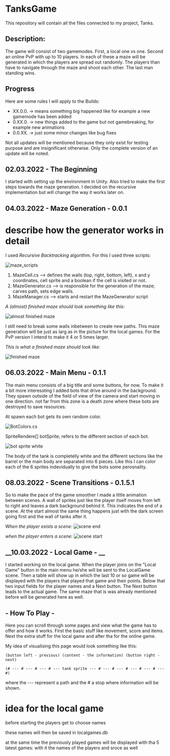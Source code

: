 # __TanksGame__

This repository will contain all the files connected to my project, Tanks.

## __Description:__

The game will consist of two gamemodes. First, a local one vs one. Second an online PvP with up to 10 players. In each of these a maze will be generated in which the players are spread out randomly. The players than have to navigate through the maze and shoot each other. The last man standing wins.

## __Progress__

Here are some rules I will apply to the Builds:

- XX.0.0. -> means something big happened like for example a new gamemode has been added
- 0.XX.0. -> new things added to the game but not gamebreaking, for example new animations
- 0.0.XX. -> just some minor changes like bug fixes

Not all updates will be mentioned because they only exist for testing purpose and are insignificant otherwise. Only the complete version of an update will be noted. 

## __02.03.2022 - The Beginning__

I started with setting up the environment in Unity.
Also tried to make the first steps towards the maze generation. 
I decided on the recursive implementation but will change the way it works later on.

## __04.03.2022 - Maze Generation - 0.0.1__

# describe how the generator works in detail 

I used _Recursive Backtracking_ algorithm. For this I used three scripts: 

![maze_scripts](./pics/Maze_Scripts.PNG) 
1. MazeCell.cs --> defines the walls (top, right, bottom, left), x and y coordinates, cell sprite and a boolean if the cell is visited or not.  
2. MazeGenerator.cs --> is responsible for the generation of the maze; carves path, sets edge walls.
3. MazeManager.cs --> starts and restart the MazeGenerator script

_A (almost) finished maze should look something like this:_

![almost finished maze](./pics/Solved_Maze_Unfinished.PNG)

I still need to break some walls inbetween to create new paths. This maze generation will be just as larg as in the picture for the local games. For the PvP version I intend to make it 4 or 5 times larger.

_This is what a finished maze should look like:_

![finished maze](./pics/Solved_Maze_Finished.PNG)

## __06.03.2022 - Main Menu - 0.1.1__

The main menu consists of a big title and some buttons, for now. To make it a bit more interessting I added bots that drive around in the background. They spawn outside of the field of view of the camera and start moving in one direction. not far from this zone is a death zone where these bots are destroyed to save resources. 

At spawn each bot gets its own random color.

![BotColors.cs](./pics/BotColores.cs.PNG)

SpriteRendere[] botSprite; refers to the different section of each bot.

![bot sprite white](./pics/Bot_sprite_white.PNG) 

The body of the tank is completelly white and the different sections like the barrel or the main body are separated into 6 pieces. Like this I can color each of the 6 sprites indevidually to give the bots some perosnality.

## __08.03.2022 - Scene Transitions - 0.1.5.1__

So to make the pace of the game smoother I made a little animation between scenes. A wall of sprites just like the player itself moves from left to right and leaves a dark background behind it. This indicates the end of a scene. At the start almost the same thing happens just with the dark screen going first and the wall of tanks after it.

_When the player exists a scene:_
![scene end](./pics/Scene_Transition_End.PNG)

_when the player enters a scene:_
![scene start](./pics/Scene_Transition_Start.PNG)

## __10.03.2022 - Local Game - __

I started working on the local game. When the player joins on the "Local Game" button in the main menu he/she will be sent to the LocalGame scene. Then a table will show up in which the last 10 or so game will be displayed with the players that played that game and their points. Below that two input fields for the player names and a Next button. The Next button leads to the actual game. The same maze that is was already mentioned before will be generated here as well. 

## - How To Play - 

Here you can scroll through some pages and view what the game has to offer and how it works. First the basic stuff like movement, score and items. Next the extra stuff for the local game and after tha for the online game. 

My idea of visualising this  page would look something like this:

    (button left - previous) (content - the information) (button right - next)

    (# --- # --- # --- # --- tank sprite --- # --- # --- # --- # --- # --- #) 

where the --- represent a path and the # a stop where information will be shown.

# idea for the local game
before starting the players get to choose names

these names will then be saved in localgames.db 

at the same time the previously played games will be displayed with tha 5 latest games: with it the names of the players and sroce as well 
